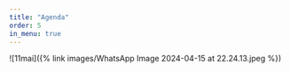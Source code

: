 ```yaml
---
title: "Agenda"
order: 5
in_menu: true
---
```

![11mai]({% link images/WhatsApp Image 2024-04-15 at 22.24.13.jpeg %}) 